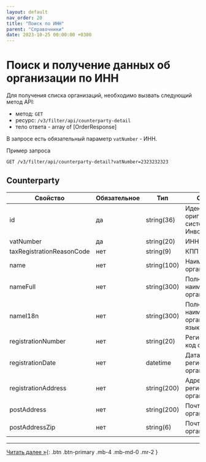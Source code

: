 ```yaml
---
layout: default
nav_order: 20
title: "Поиск по ИНН"
parent: "Справочники"
date: 2023-10-25 00:00:00 +0300
---
```


# Поиск и получение данных об организации по ИНН

Для получения списка организаций, необходимо вызвать следующий метод API:

- метод: `GET`
- ресурс: `/v3/filter/api/counterparty-detail`
- тело ответа - array of [OrderResponse]

В запросе есть обязательный параметр `vatNumber` - ИНН.

Пример запроса
```
GET /v3/filter/api/counterparty-detail?vatNumber=2323232323
```

## Counterparty

| Свойство                  | Обязательное | Тип             | Описание                                         |
|---------------------------|--------------|-----------------|--------------------------------------------------|
| id                        | да           | string(36)      | Идентификатор оригнизации в системе Инвойсбокс   |
| vatNumber                 | да           | string(20)      | ИНН                                              |
| taxRegistrationReasonCode | нет          | string(9)       | КПП                                              |
| name                      | нет          | string(100)     | Наименование организации                         |
| nameFull                  | нет          | string(300)     | Полное наименование организации                  |
| nameI18n                  | нет          | string(300)     | Полное наименование организации на языке региона |
| registrationNumber        | нет          | string(20)      | Регистрационный код организации                  |
| registrationDate          | нет          | datetime        | Дата регистрации организации                     |
| registrationAddress       | нет          | string(200)     | Адрес регистрации организации                    |
| postAddress               | нет          | string(200)     | Почтовый адрес организации                       |
| postAddressZip            | нет          | string(6)       | Почтовый индекс организации                      |


---

[Читать далее &raquo;](/docs/dictionary/iso4217/){: .btn .btn-primary .mb-4 .mb-md-0 .mr-2 }

